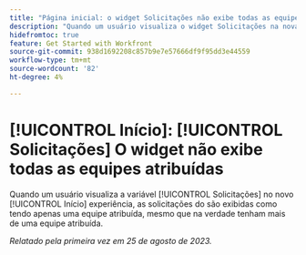 ```yaml
---
title: "Página inicial: o widget Solicitações não exibe todas as equipes atribuídas"
description: "Quando um usuário visualiza o widget Solicitações na nova experiência da Página inicial, as solicitações são exibidas como tendo apenas uma equipe atribuída, mesmo que na verdade tenha mais de uma equipe atribuída."
hidefromtoc: true
feature: Get Started with Workfront
source-git-commit: 938d1692208c857b9e7e57666df9f95dd3e44559
workflow-type: tm+mt
source-wordcount: '82'
ht-degree: 4%

---
```



# [!UICONTROL Início]: [!UICONTROL Solicitações] O widget não exibe todas as equipes atribuídas

Quando um usuário visualiza a variável [!UICONTROL Solicitações] no novo [!UICONTROL Início] experiência, as solicitações do são exibidas como tendo apenas uma equipe atribuída, mesmo que na verdade tenham mais de uma equipe atribuída.

_Relatado pela primeira vez em 25 de agosto de 2023._

